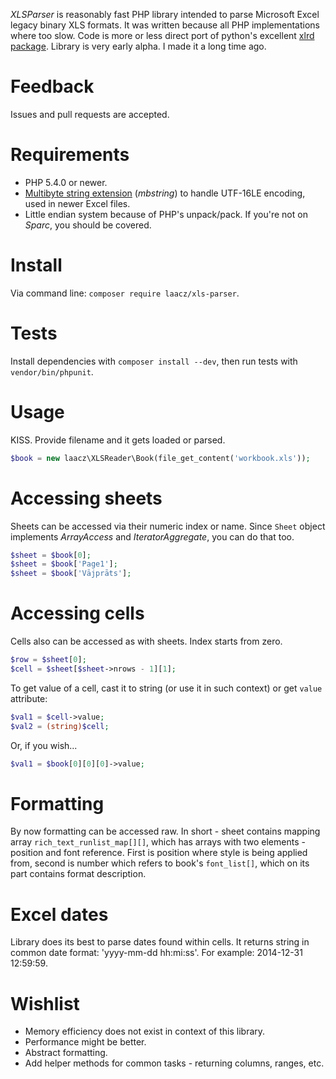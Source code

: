 *XLSParser* is reasonably fast PHP library intended to parse Microsoft Excel legacy binary XLS formats. It was written 
because all PHP implementations where too slow. Code is more or less direct port of python's excellent
[xlrd package](https://pypi.python.org/pypi/xlrd). Library is very early alpha. I made it a long time ago.

# Feedback

Issues and pull requests are accepted.

# Requirements

* PHP 5.4.0 or newer.
* [Multibyte string extension](http://php.net/mbstring) (*mbstring*) to handle UTF-16LE encoding, used in
newer Excel files.
* Little endian system because of PHP's unpack/pack. If you're not on *Sparc*, you should be covered.

# Install

Via command line: `composer require laacz/xls-parser`.

# Tests

Install dependencies with `composer install --dev`, then run tests with `vendor/bin/phpunit`.

# Usage

KISS. Provide filename and it gets loaded or parsed.

```php
$book = new laacz\XLSReader\Book(file_get_content('workbook.xls'));
```

# Accessing sheets

Sheets can be accessed via their numeric index or name. Since `Sheet` object implements *ArrayAccess* and *IteratorAggregate*, you
can do that too.

```php
$sheet = $book[0];
$sheet = $book['Page1'];
$sheet = $book['Vājprāts'];
```

# Accessing cells

Cells also can be accessed as with sheets. Index starts from zero.

```php
$row = $sheet[0];
$cell = $sheet[$sheet->nrows - 1][1];
```

To get value of a cell, cast it to string (or use it in such context) or get `value` attribute:

```php
$val1 = $cell->value;
$val2 = (string)$cell;
```

Or, if you wish...

```php
$val1 = $book[0][0][0]->value;
```

# Formatting

By now formatting can be accessed raw. In short - sheet contains mapping array `rich_text_runlist_map[][]`, which has 
arrays with two elements - position and font reference. First is position where style is being applied from, second is
number which refers to book's `font_list[]`, which on its part contains format description.

# Excel dates

Library does its best to parse dates found within cells. It returns string in common date format: 'yyyy-mm-dd hh:mi:ss'. 
For example: 2014-12-31 12:59:59.

# Wishlist

* Memory efficiency does not exist in context of this library.
* Performance might be better.
* Abstract formatting.
* Add helper methods for common tasks - returning columns, ranges, etc.
